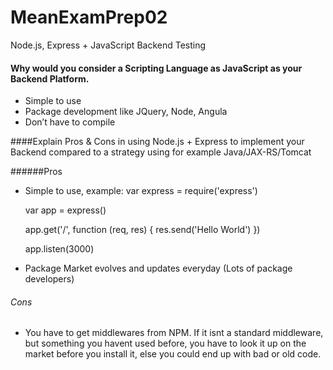# MeanExamPrep02
 Node.js, Express + JavaScript Backend Testing

#### Why would you consider a Scripting Language as JavaScript as your Backend Platform.
 
- Simple to use
- Package development like JQuery, Node, Angula 
- Don’t have to compile

####Explain Pros & Cons in using Node.js + Express to implement your Backend compared to a strategy using for example Java/JAX-RS/Tomcat

######Pros

- Simple to use, example:
 var express = require('express')

	var app = express()
	
	app.get('/', function (req, res) { res.send('Hello World') })
	
	app.listen(3000)
- Package Market evolves and updates everyday (Lots of package developers)

###### Cons

- You have to get middlewares from NPM. If it isnt a standard middleware, but something you havent used before, you have to look it up on the market before you install it, else you could end up with bad or old code.
